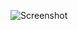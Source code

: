 ![Screenshot](https://raw.githubusercontent.com/Cryakl/Ultimate-RAT-Collection/refs/heads/main/LetMeRule/Let%20Me%20Rule%202.0%20Beta%209/Screenshot.png)
